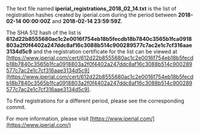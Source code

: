The text file named **iperial_registrations_2018_02_14.txt** is the list of registration hashes created by iperial.com during the period between **2018-02-14 00:00:00Z** and **2018-02-14 23:59:59Z**.

The SHA 512 hash of the list is **612d22b8555680ac1c2e0016f754eb18b5fecdb18b7840c3565b1fca0918803a2f0f4402a247ddc8af16c3088b514c900289577c7ac2e1c7cf316aae3134d5c9** and the registration certificate for the list can be viewed at [https://www.iperial.com/cert/612d22b8555680ac1c2e0016f754eb18b5fecdb18b7840c3565b1fca0918803a2f0f4402a247ddc8af16c3088b514c900289577c7ac2e1c7cf316aae3134d5c9](https://www.iperial.com/cert/612d22b8555680ac1c2e0016f754eb18b5fecdb18b7840c3565b1fca0918803a2f0f4402a247ddc8af16c3088b514c900289577c7ac2e1c7cf316aae3134d5c9).

To find registrations for a different period, please see the corresponding commit.

For more information, please visit [https://www.iperial.com/](https://www.iperial.com/)
